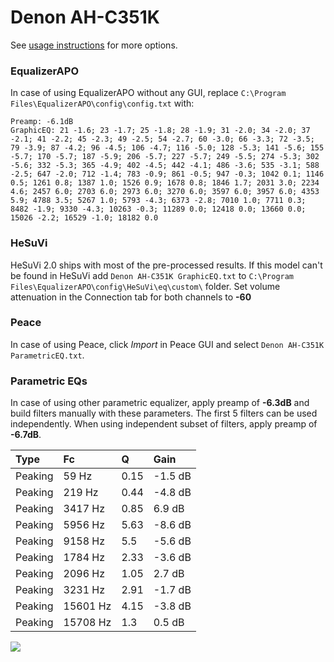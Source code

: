# Denon AH-C351K
See [usage instructions](https://github.com/jaakkopasanen/AutoEq#usage) for more options.

### EqualizerAPO
In case of using EqualizerAPO without any GUI, replace `C:\Program Files\EqualizerAPO\config\config.txt`
with:
```
Preamp: -6.1dB
GraphicEQ: 21 -1.6; 23 -1.7; 25 -1.8; 28 -1.9; 31 -2.0; 34 -2.0; 37 -2.1; 41 -2.2; 45 -2.3; 49 -2.5; 54 -2.7; 60 -3.0; 66 -3.3; 72 -3.5; 79 -3.9; 87 -4.2; 96 -4.5; 106 -4.7; 116 -5.0; 128 -5.3; 141 -5.6; 155 -5.7; 170 -5.7; 187 -5.9; 206 -5.7; 227 -5.7; 249 -5.5; 274 -5.3; 302 -5.6; 332 -5.3; 365 -4.9; 402 -4.5; 442 -4.1; 486 -3.6; 535 -3.1; 588 -2.5; 647 -2.0; 712 -1.4; 783 -0.9; 861 -0.5; 947 -0.3; 1042 0.1; 1146 0.5; 1261 0.8; 1387 1.0; 1526 0.9; 1678 0.8; 1846 1.7; 2031 3.0; 2234 4.6; 2457 6.0; 2703 6.0; 2973 6.0; 3270 6.0; 3597 6.0; 3957 6.0; 4353 5.9; 4788 3.5; 5267 1.0; 5793 -4.3; 6373 -2.8; 7010 1.0; 7711 0.3; 8482 -1.9; 9330 -4.3; 10263 -0.3; 11289 0.0; 12418 0.0; 13660 0.0; 15026 -2.2; 16529 -1.0; 18182 0.0
```

### HeSuVi
HeSuVi 2.0 ships with most of the pre-processed results. If this model can't be found in HeSuVi add
`Denon AH-C351K GraphicEQ.txt` to `C:\Program Files\EqualizerAPO\config\HeSuVi\eq\custom\` folder.
Set volume attenuation in the Connection tab for both channels to **-60**

### Peace
In case of using Peace, click *Import* in Peace GUI and select `Denon AH-C351K ParametricEQ.txt`.

### Parametric EQs
In case of using other parametric equalizer, apply preamp of **-6.3dB** and build filters manually
with these parameters. The first 5 filters can be used independently.
When using independent subset of filters, apply preamp of **-6.7dB**.

| Type    | Fc       |    Q | Gain    |
|:--------|:---------|:-----|:--------|
| Peaking | 59 Hz    | 0.15 | -1.5 dB |
| Peaking | 219 Hz   | 0.44 | -4.8 dB |
| Peaking | 3417 Hz  | 0.85 | 6.9 dB  |
| Peaking | 5956 Hz  | 5.63 | -8.6 dB |
| Peaking | 9158 Hz  | 5.5  | -5.6 dB |
| Peaking | 1784 Hz  | 2.33 | -3.6 dB |
| Peaking | 2096 Hz  | 1.05 | 2.7 dB  |
| Peaking | 3231 Hz  | 2.91 | -1.7 dB |
| Peaking | 15601 Hz | 4.15 | -3.8 dB |
| Peaking | 15708 Hz | 1.3  | 0.5 dB  |

![](https://raw.githubusercontent.com/jaakkopasanen/AutoEq/master/results/headphonecom/sbaf-serious/Denon%20AH-C351K/Denon%20AH-C351K.png)
